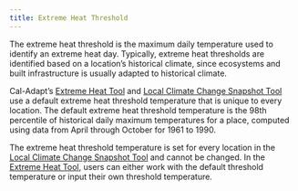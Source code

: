```yaml
---
title: Extreme Heat Threshold
---
```


The extreme heat threshold is the maximum daily temperature used to identify an extreme heat day. Typically, extreme heat thresholds are identified based on a location’s historical climate, since ecosystems and built infrastructure is usually adapted to historical climate.

Cal-Adapt’s [Extreme Heat Tool](/tools/extreme-heat) and [Local Climate Change Snapshot Tool](/tools/local-climate-change-snapshot) use a default extreme heat threshold temperature that is unique to every location. The default extreme heat threshold temperature is the 98th percentile of historical daily maximum temperatures for a place, computed using data from April through October for 1961 to 1990.

The extreme heat threshold temperature is set for every location in the [Local Climate Change Snapshot Tool](/tools/local-climate-change-snapshot) and cannot be changed. In the [Extreme Heat Tool](/tools/extreme-heat), users can either work with the default threshold temperature or input their own threshold temperature.
